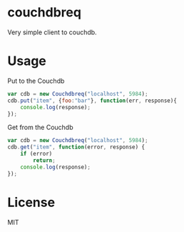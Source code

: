 # couchdbreq
Very simple client to couchdb.
# Usage

Put to the Couchdb
```javascript
var cdb = new Couchdbreq("localhost", 5984);
cdb.put("item", {foo:"bar"}, function(err, response){
    console.log(response);
});
```

Get from the Couchdb
```javascript 
var cdb = new Couchdbreq("localhost", 5984);
cdb.get("item", function(error, response) {
    if (error)
        return;
    console.log(response);
});
```

# License
MIT

